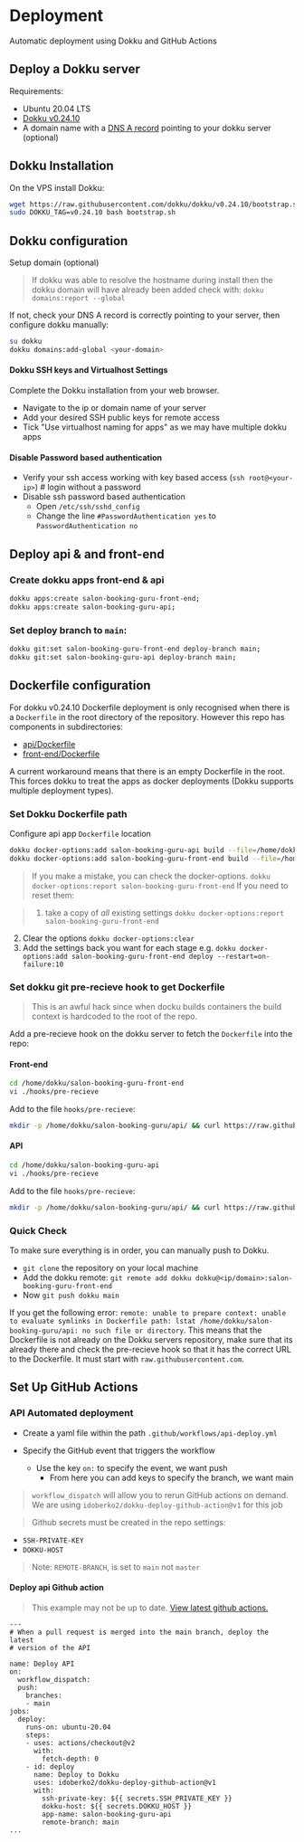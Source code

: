# Deployment

Automatic deployment using Dokku and GitHub Actions

## Deploy a Dokku server

Requirements:

- Ubuntu 20.04 LTS
- [Dokku v0.24.10](https://dokku.com/)
- A domain name with a [DNS A record](https://en.wikipedia.org/wiki/List_of_DNS_record_types) pointing to your dokku server (optional)

## Dokku Installation

On the VPS install Dokku:

```bash
wget https://raw.githubusercontent.com/dokku/dokku/v0.24.10/bootstrap.sh;
sudo DOKKU_TAG=v0.24.10 bash bootstrap.sh
```

## Dokku configuration
Setup domain (optional)

> If dokku was able to resolve the hostname during install then the dokku domain will have already been added
  check with: `dokku domains:report --global`

If not, check your DNS A record is correctly pointing to your server, then configure dokku manually:

```bash
su dokku
dokku domains:add-global <your-domain>
```

#### Dokku SSH keys and Virtualhost Settings

Complete the Dokku installation from your web browser.

- Navigate to the ip or domain name of your server
- Add your desired SSH public keys for remote access
- Tick "Use virtualhost naming for apps" as we may have multiple dokku apps

#### Disable Password based authentication
- Verify your ssh access working with key based access (`ssh root@<your-ip>`) # login without a password
- Disable ssh password based authentication 
  - Open `/etc/ssh/sshd_config` 
  - Change the line `#PasswordAuthentication yes` to `PasswordAuthentication no`

## Deploy api & and front-end

### Create dokku apps front-end & api

```bash
dokku apps:create salon-booking-guru-front-end;
dokku apps:create salon-booking-guru-api;
```
### Set deploy branch to `main`: 

```bash
dokku git:set salon-booking-guru-front-end deploy-branch main;
dokku git:set salon-booking-guru-api deploy-branch main;
```

## Dockerfile configuration

For dokku v0.24.10 Dockerfile deployment is only recognised when there is a `Dockerfile` in the root directory of the repository. However this repo has components in subdirectories:

- [api/Dockerfile](https://github.com/KarmaComputing/salon-booking-guru/blob/main/api/Dockerfile)
- [front-end/Dockerfile](https://github.com/KarmaComputing/salon-booking-guru/blob/main/front-end/Dockerfile)

A current workaround means that there is an empty Dockerfile in the root. This forces dokku to treat the apps as docker 
deployments (Dokku supports multiple deployment types).

### Set Dokku Dockerfile path

Configure api app `Dockerfile` location
```bash
dokku docker-options:add salon-booking-guru-api build --file=/home/dokku/salon-booking-guru/api/Dockerfile;
dokku docker-options:add salon-booking-guru-front-end build --file=/home/dokku/salon-booking-guru/front-end/Dockerfile;
```

> If you make a mistake, you can check  the docker-options. `dokku docker-options:report salon-booking-guru-front-end`
  If you need to reset them:

>  1. take a copy of *all* existing settings
   `dokku docker-options:report salon-booking-guru-front-end`
  2. Clear the options `dokku docker-options:clear`
  3. Add the settings back you want for each stage
     e.g. `dokku docker-options:add salon-booking-guru-front-end deploy --restart=on-failure:10`


### Set dokku git pre-recieve hook to get Dockerfile
> This is an awful hack since when docku builds containers the build context is hardcoded to the 
root of the repo.

Add a pre-recieve hook on the dokku server to fetch the `Dockerfile` into the repo:

#### Front-end
```bash
cd /home/dokku/salon-booking-guru-front-end
vi ./hooks/pre-recieve
```

Add to the file `hooks/pre-recieve`:
```bash
mkdir -p /home/dokku/salon-booking-guru/api/ && curl https://raw.githubusercontent.com/KarmaComputing/salon-booking-guru/main/front-end/Dockerfile > /home/dokku/salon-booking-guru/front-end/Dockerfile
```

#### API

```bash
cd /home/dokku/salon-booking-guru-api
vi ./hooks/pre-recieve
```

Add to the file `hooks/pre-recieve`:
```bash 
mkdir -p /home/dokku/salon-booking-guru/api/ && curl https://raw.githubusercontent.com/KarmaComputing/salon-booking-guru/main/api/Dockerfile > /home/dokku/salon-booking-guru/api/Dockerfile
```
### Quick Check

To make sure everything is in order, you can manually push to Dokku.
- `git clone` the repository on your local machine
- Add the dokku remote: `git remote add dokku dokku@<ip/domain>:salon-booking-guru-front-end`
- Now `git push dokku main`

If you get the following error: `remote: unable to prepare context: unable to evaluate symlinks in Dockerfile path: lstat /home/dokku/salon-booking-guru/api: no such file or directory`. This means that the Dockerfile is not already on the Dokku servers repository, make sure that its already there and check the pre-recieve hook so that it has the correct URL to the Dockerfile. It must start with `raw.githubusercontent.com`.

## Set Up GitHub Actions

### API Automated deployment

- Create a yaml file within the path `.github/workflows/api-deploy.yml`

- Specify the GitHub event that triggers the workflow
    - Use the key ```on:``` to specify the event, we want push
        - From here you can add keys to specify the branch, we want main

> `workflow_dispatch` will allow you to rerun GitHub actions on demand.
> We are using ```idoberko2/dokku-deploy-github-action@v1``` for this job

> Github secrets must be created in the repo settings:
  - `SSH-PRIVATE-KEY`
  - `DOKKU-HOST`

> Note: `REMOTE-BRANCH`, is set to `main` not `master`

#### Deploy api Github action

> This example may not be up to date. [View latest github actions.](https://github.com/KarmaComputing/salon-booking-guru/tree/main/.github/workflows)

```
---
# When a pull request is merged into the main branch, deploy the latest
# version of the API

name: Deploy API
on:
  workflow_dispatch:
  push:
    branches:
    - main
jobs:
  deploy:
    runs-on: ubuntu-20.04
    steps:
    - uses: actions/checkout@v2
      with:
        fetch-depth: 0
    - id: deploy
      name: Deploy to Dokku
      uses: idoberko2/dokku-deploy-github-action@v1
      with:
        ssh-private-key: ${{ secrets.SSH_PRIVATE_KEY }}
        dokku-host: ${{ secrets.DOKKU_HOST }}
        app-name: salon-booking-guru-api
        remote-branch: main
...
```

